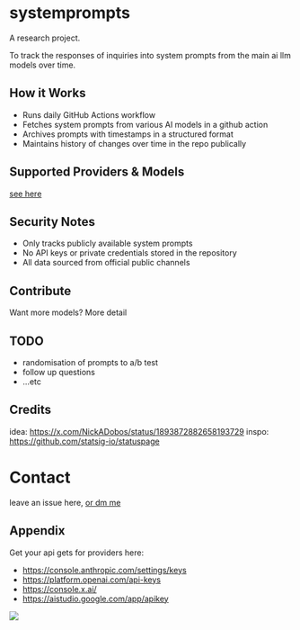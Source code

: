 # systemprompts

A research project.

To track the responses of inquiries into system prompts from the main ai llm models over time.

## How it Works

- Runs daily GitHub Actions workflow
- Fetches system prompts from various AI models in a github action
- Archives prompts with timestamps in a structured format
- Maintains history of changes over time in the repo publically

## Supported Providers & Models

[see here](./src/providers.ts)

## Security Notes

- Only tracks publicly available system prompts
- No API keys or private credentials stored in the repository
- All data sourced from official public channels

## Contribute

Want more models? More detail

## TODO

- randomisation of prompts to a/b test
- follow up questions
- ...etc

## Credits

idea: https://x.com/NickADobos/status/1893872882658193729
inspo: https://github.com/statsig-io/statuspage 

# Contact

leave an issue here, [or dm me](https://x.com/the_mewc)

## Appendix

Get your api gets for providers here: 

- https://console.anthropic.com/settings/keys
- https://platform.openai.com/api-keys
- https://console.x.ai/
- https://aistudio.google.com/app/apikey


[![](https://img.shields.io/static/v1?label=Sponsor&message=%E2%9D%A4&logo=GitHub&color=%23fe8e86)](https://github.com/sponsors/mewc)
